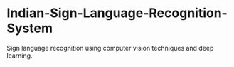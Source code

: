 # Indian-Sign-Language-Recognition-System
Sign language recognition using computer vision techniques and deep learning.
